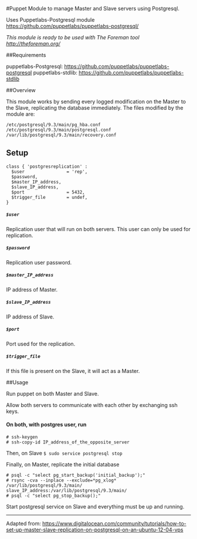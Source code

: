 #Puppet Module to manage Master and Slave servers using Postgresql.

Uses Puppetlabs-Postgresql module https://github.com/puppetlabs/puppetlabs-postgresql/

*This module is ready to be used with The Foreman tool http://theforeman.org/*

##Requirements

puppetlabs-Postgresql: https://github.com/puppetlabs/puppetlabs-postgresql
puppetlabs-stdlib:     https://github.com/puppetlabs/puppetlabs-stdlib

##Overview

This module works by sending every logged modification on the Master to the Slave, replicating the database immediately. The files modified by the module are:

```
/etc/postgresql/9.3/main/pg_hba.conf
/etc/postgresql/9.3/main/postgresql.conf
/var/lib/postgresql/9.3/main/recovery.conf
```

## Setup

```
class { 'postgresreplication' :
  $user                = 'rep',
  $password,
  $master_IP_address,
  $slave_IP_address,
  $port                = 5432,
  $trigger_file        = undef,
}
```
##### `$user`
Replication user that will run on both servers. This user can only be used for replication.
##### `$password`
Replication user password.
##### `$master_IP_address`
IP address of Master.
##### `$slave_IP_address`
IP address of Slave. 
##### `$port`
Port used for the replication.
##### `$trigger_file`
If this file is present on the Slave, it will act as a Master.



##Usage

Run puppet on both Master and Slave.

Allow both servers to communicate with each other by exchanging ssh keys. 

#### On both, with postgres user, run

```
# ssh-keygen
# ssh-copy-id IP_address_of_the_opposite_server
```

Then, on Slave
```$ sudo service postgresql stop```

Finally, on Master, replicate the initial database
```
# psql -c "select pg_start_backup('initial_backup');"
# rsync -cva --inplace --exclude=*pg_xlog* /var/lib/postgresql/9.3/main/ slave_IP_address:/var/lib/postgresql/9.3/main/
# psql -c "select pg_stop_backup();"
```

Start postgresql service on Slave and everything must be up and running. 

------
Adapted from: https://www.digitalocean.com/community/tutorials/how-to-set-up-master-slave-replication-on-postgresql-on-an-ubuntu-12-04-vps
